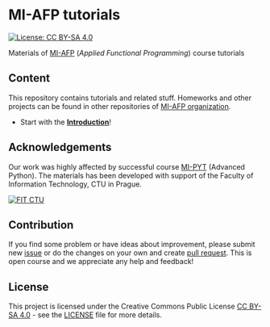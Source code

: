 # MI-AFP tutorials

[![License: CC BY-SA 4.0](https://img.shields.io/badge/License-CC%20BY--SA%204.0-lightgrey.svg)](https://creativecommons.org/licenses/by-sa/4.0/)

Materials of [MI-AFP] (*Applied Functional Programming*) course tutorials

## Content

This repository contains tutorials and related stuff. Homeworks and other projects can be found in other repositories of [MI-AFP organization].

* Start with the **[Introduction]**!

## Acknowledgements

Our work was highly affected by successful course [MI-PYT] (Advanced Python). The materials has been developed with support of the Faculty of Information Technology, CTU in Prague.

[![FIT CTU](https://fit.cvut.cz/sites/default/files/PR/information_technology.svg)](https://fit.cvut.cz/en)

## Contribution

If you find some problem or have ideas about improvement, please submit new [issue] or do the changes on your own and create [pull request]. This is open course and we appreciate any help and feedback!

## License

This project is licensed under the Creative Commons Public License [CC BY-SA 4.0] - see the [LICENSE] file for more details.

[Introduction]: tutorials/00_intro.md
[issue]: https://help.github.com/articles/about-issues/
[pull request]: https://help.github.com/articles/about-pull-requests/
[CC BY-SA 4.0]: https://creativecommons.org/licenses/by-sa/4.0/deed.cs
[MI-AFP]: http://bk.fit.cvut.cz/en/predmety/00/00/00/00/00/00/05/42/92/p5429206.html
[MI-AFP organization]: https://github.com/MI-AFP
[MI-PYT]: https://github.com/cvut/MI-PYT
[LICENSE]: LICENSE
